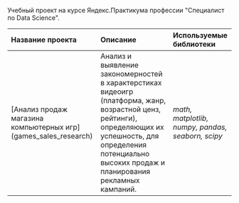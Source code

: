 Учебный проект на курсе Яндекс.Практикума профессии "Специалист по Data Science".

| Название проекта | Описание | Используемые библиотеки | 
| :---------------------- | :---------------------- | :---------------------- |
| [Анализ продаж магазина компьютерных игр] (games_sales_research) |Анализ и выявление закономерностей в характерстиках видеоигр (платформа, жанр, возрастной ценз, рейтинги), определяющих их успешность, для определения потенциально высоких продаж и планирования рекламных кампаний.| *math, matplotlib, numpy, pandas, seaborn, scipy* |
